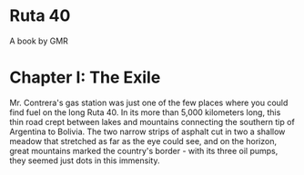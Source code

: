 # Ruta 40

A book by GMR

# Chapter I: The Exile

Mr. Contrera's gas station was just one of the few places where you could find fuel on the long Ruta 40. In its more than 5,000 kilometers long, this thin road crept between lakes and mountains connecting the southern tip of Argentina to Bolivia. The two narrow strips of asphalt cut in two a shallow meadow that stretched as far as the eye could see, and on the horizon, great mountains marked the country's border - with its three oil pumps, they seemed just dots in this immensity.
